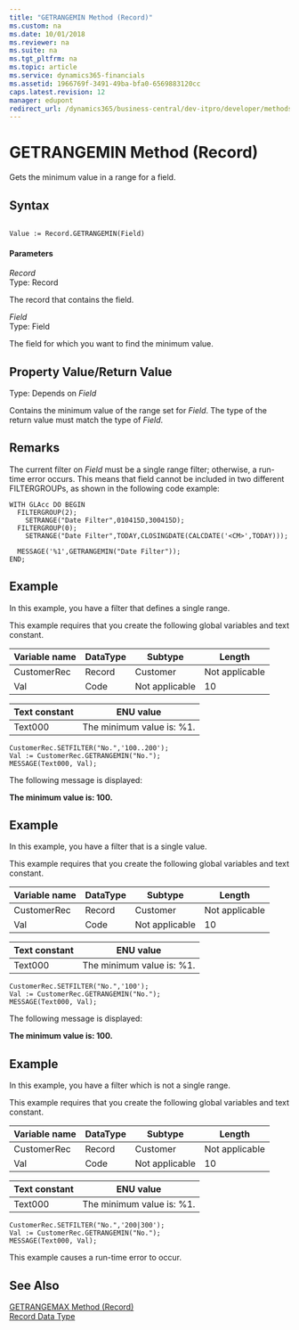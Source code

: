 ```yaml
---
title: "GETRANGEMIN Method (Record)"
ms.custom: na
ms.date: 10/01/2018
ms.reviewer: na
ms.suite: na
ms.tgt_pltfrm: na
ms.topic: article
ms.service: dynamics365-financials
ms.assetid: 1966769f-3491-49ba-bfa0-6569883120cc
caps.latest.revision: 12
manager: edupont
redirect_url: /dynamics365/business-central/dev-itpro/developer/methods-auto/al-method-reference
---
```


 

# GETRANGEMIN Method (Record)
Gets the minimum value in a range for a field.  
  
## Syntax  
  
```  
  
Value := Record.GETRANGEMIN(Field)  
```  
  
#### Parameters  
 *Record*  
 Type: Record  
  
 The record that contains the field.  
  
 *Field*  
 Type: Field  
  
 The field for which you want to find the minimum value.  
  
## Property Value/Return Value  
 Type: Depends on *Field*  
  
 Contains the minimum value of the range set for *Field*. The type of the return value must match the type of *Field*.  
  
## Remarks  
 The current filter on *Field* must be a single range filter; otherwise, a run-time error occurs. This means that field cannot be included in two different FILTERGROUPs, as shown in the following code example:  
  
```  
WITH GLAcc DO BEGIN  
  FILTERGROUP(2);  
    SETRANGE("Date Filter",010415D,300415D);  
  FILTERGROUP(0);  
    SETRANGE("Date Filter",TODAY,CLOSINGDATE(CALCDATE('<CM>',TODAY)));  
  
  MESSAGE('%1',GETRANGEMIN("Date Filter"));  
END;  
```  
  
## Example  
 In this example, you have a filter that defines a single range.  
  
 This example requires that you create the following global variables and text constant.  
  
|Variable name|DataType|Subtype|Length|  
|-------------------|--------------|-------------|------------|  
|CustomerRec|Record|Customer|Not applicable|  
|Val|Code|Not applicable|10|  
  
|Text constant|ENU value|  
|-------------------|---------------|  
|Text000|The minimum value is: %1.|  
  
```  
CustomerRec.SETFILTER("No.",'100..200');  
Val := CustomerRec.GETRANGEMIN("No.");  
MESSAGE(Text000, Val);  
```  
  
 The following message is displayed:  
  
 **The minimum value is: 100.**  
  
## Example  
 In this example, you have a filter that is a single value.  
  
 This example requires that you create the following global variables and text constant.  
  
|Variable name|DataType|Subtype|Length|  
|-------------------|--------------|-------------|------------|  
|CustomerRec|Record|Customer|Not applicable|  
|Val|Code|Not applicable|10|  
  
|Text constant|ENU value|  
|-------------------|---------------|  
|Text000|The minimum value is: %1.|  
  
```  
CustomerRec.SETFILTER("No.",'100');  
Val := CustomerRec.GETRANGEMIN("No.");  
MESSAGE(Text000, Val);  
```  
  
 The following message is displayed:  
  
 **The minimum value is: 100.**  
  
## Example  
 In this example, you have a filter which is not a single range.  
  
 This example requires that you create the following global variables and text constant.  
  
|Variable name|DataType|Subtype|Length|  
|-------------------|--------------|-------------|------------|  
|CustomerRec|Record|Customer|Not applicable|  
|Val|Code|Not applicable|10|  
  
|Text constant|ENU value|  
|-------------------|---------------|  
|Text000|The minimum value is: %1.|  
  
```  
CustomerRec.SETFILTER("No.",'200|300');  
Val := CustomerRec.GETRANGEMIN("No.");  
MESSAGE(Text000, Val);  
```  
  
 This example causes a run-time error to occur.  
  
## See Also  
 [GETRANGEMAX Method \(Record\)](devenv-GETRANGEMAX-Method-Record.md)   
 [Record Data Type](../datatypes/devenv-Record-Data-Type.md)